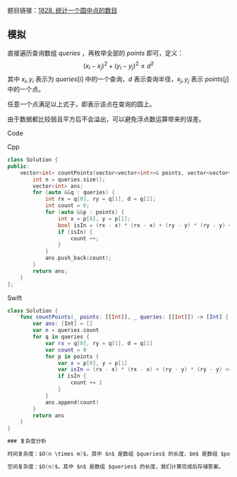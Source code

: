 题目链接：[1828. 统计一个圆中点的数目](https://leetcode.cn/problems/queries-on-number-of-points-inside-a-circle/)

## 模拟

直接遍历查询数组 $queries$ ，再枚举全部的 $points$ 即可，定义：
$$
(x_i - x_j)^2 + (y_i - y_j) ^ 2 \le d ^2
$$
其中 $x_i, y_i$ 表示为 $queries[i]$ 中的一个查询，$d$ 表示查询半径，$x_j, y_j$ 表示 $points[j]$ 中的一个点。

任意一个点满足以上式子，即表示该点在查询的圆上。

由于数据都比较弱且平方后不会溢出，可以避免浮点数运算带来的误差。

Code

Cpp

```c++
class Solution {
public:
    vector<int> countPoints(vector<vector<int>>& points, vector<vector<int>>& queries) {
        int n = queries.size();
        vector<int> ans;
        for (auto &&q : queries) {
            int rx = q[0], ry = q[1], d = q[2];
            int count = 0;
            for (auto &&p : points) {
                int x = p[0], y = p[1];
                bool isIn = (rx - x) * (rx - x) + (ry - y) * (ry - y) <= d * d;
                if (isIn) {
                    count ++;
                }
            }
            ans.push_back(count);
        }
        return ans;
    }
};
```

Swift

```swift
class Solution {
    func countPoints(_ points: [[Int]], _ queries: [[Int]]) -> [Int] {
        var ans: [Int] = []
        var n = queries.count
        for q in queries {
            var rx = q[0], ry = q[1], d = q[2]
            var count = 0
            for p in points {
                var x = p[0], y = p[1]
                var isIn = (rx - x) * (rx - x) + (ry - y) * (ry - y) <= d * d
                if isIn {
                    count += 1
                }
            }
            ans.append(count)
        }
        return ans
    }
}

### 复杂度分析

时间复杂度：$O(n \times m)$，其中 $n$ 是数组 $queries$ 的长度，$m$ 是数组 $points$ 的长度。我们枚举全部的查询 $O(n)$，在每一个查询中枚举全部坐标 $O(m)$，计算坐标是否在圆上 $O(1)$。因此时间复杂度是 $O(n \times m)$ 。

空间复杂度：$O(n)$，其中 $n$ 是数组 $queries$ 的长度，我们计算完成后存储答案。